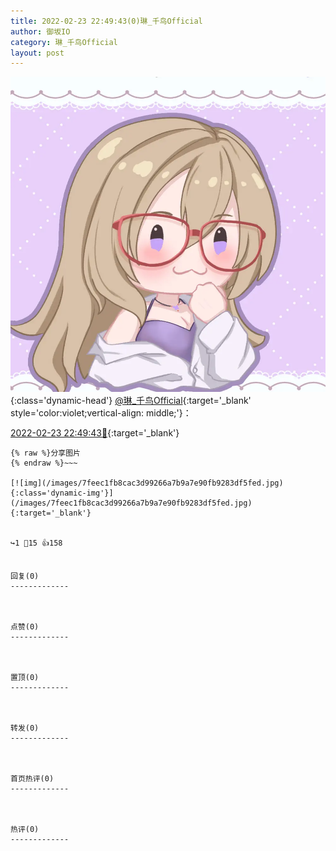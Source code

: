 ```yaml
---
title: 2022-02-23 22:49:43(0)琳_千鸟Official
author: 御坂IO
category: 琳_千鸟Official
layout: post
---
```


![img](/images/c0a88f85ebd0d056f37b114e0748e69556c8b488.jpg){:class='dynamic-head'}
[@琳_千鸟Official](https://space.bilibili.com/1620923329/dynamic){:target='_blank' style='color:violet;vertical-align: middle;'}：

[2022-02-23 22:49:43🔗](https://t.bilibili.com/630455599462613026){:target='_blank'}

~~~
{% raw %}分享图片
{% endraw %}~~~

[![img](/images/7feec1fb8cac3d99266a7b9a7e90fb9283df5fed.jpg){:class='dynamic-img'}](/images/7feec1fb8cac3d99266a7b9a7e90fb9283df5fed.jpg){:target='_blank'}


↪️1 💬15 👍158


回复(0)
-------------



点赞(0)
-------------



置顶(0)
-------------



转发(0)
-------------



首页热评(0)
-------------



热评(0)
-------------



